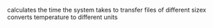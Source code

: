 calculates the time the system takes to transfer files of different sizex
converts temperature to different units
